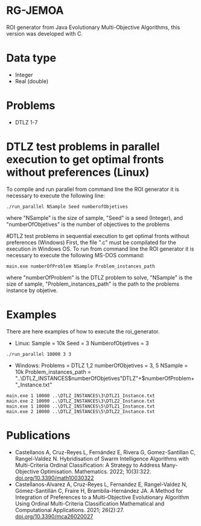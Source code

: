 # RG-JEMOA
ROI generator from Java Evolutionary Multi-Objective Algorithms, this version was developed with C.
# Data type
   * Integer
   * Real (double)
# Problems
  *  DTLZ 1-7
# DTLZ test problems in parallel execution to get optimal fronts without preferences (Linux)
To compile and run parallel from command line the ROI generator it is necessary to execute the following line:
```
./run_parallel NSample Seed numberofObjetives
```
where "NSample" is the size of sample, "Seed" is a seed (Integer), and "numberOfObjetives" is the number of objectives to the problems

#DTLZ test problems in sequential execution to get optimal fronts without preferences (Windows)
First, the file ".c" must be compilated for the execution in Windows OS.
To  run from command line the ROI generator it is necessary to execute the following MS-DOS command:
```
main.exe numberOfProblem NSample Problem_instances_path
```
where "numberOfProblem" is the DTLZ problem to solve, "NSample" is the size of sample, "Problem_instances_path" is the path to the problems instance by objetive.

# Examples
There are here examples of how to execute the roi_generator.  
*  Linux:
Sample = 10k
Seed = 3
NumberofObjetives = 3
```
./run_parallel 10000 3 3
```

*  Windows:
Problems =  DTLZ 1,2
numberOfObjetives = 3, 5
NSample = 10k
Problem_instances_path = "..\DTLZ_INSTANCES\$numberOfObjetives\"DTLZ"+$numberOfProblem+"_Instance.txt"
```
main.exe 1 10000 ..\DTLZ_INSTANCES\3\DTLZ1_Instance.txt
main.exe 2 10000 ..\DTLZ_INSTANCES\3\DTLZ2_Instance.txt
main.exe 1 10000 ..\DTLZ_INSTANCES\5\DTLZ1_Instance.txt
main.exe 2 10000 ..\DTLZ_INSTANCES\5\DTLZ2_Instance.txt
```

# Publications
* Castellanos A, Cruz-Reyes L, Fernández E, Rivera G, Gomez-Santillan C, Rangel-Valdez N. Hybridisation of Swarm Intelligence Algorithms with Multi-Criteria Ordinal Classification: A Strategy to Address Many-Objective Optimisation. Mathematics. 2022; 10(3):322. <a href="https://doi.org/10.3390/math10030322" target="_blank">doi.org/10.3390/math10030322 </a>
* Castellanos-Alvarez A, Cruz-Reyes L, Fernandez E, Rangel-Valdez N, Gómez-Santillán C, Fraire H, Brambila-Hernández JA. A Method for Integration of Preferences to a Multi-Objective Evolutionary Algorithm Using Ordinal Multi-Criteria Classification Mathematical and Computational Applications. 2021; 26(2):27. <a href="https://doi.org/10.3390/mca26020027" target="_blank">doi.org/10.3390/mca26020027</a>
